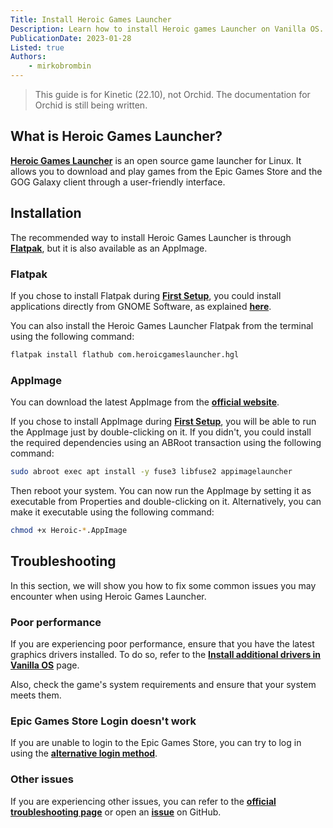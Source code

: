 ```yaml
---
Title: Install Heroic Games Launcher
Description: Learn how to install Heroic games Launcher on Vanilla OS.
PublicationDate: 2023-01-28
Listed: true
Authors:
    - mirkobrombin
---
```


> This guide is for Kinetic (22.10), not Orchid. The documentation for Orchid is still being written.

## What is Heroic Games Launcher?

[**Heroic Games Launcher**](https://heroicgameslauncher.com/) is an open source game launcher for Linux. It allows you to download and play games from the Epic Games Store and the GOG Galaxy client through a user-friendly interface.

## Installation

The recommended way to install Heroic Games Launcher is through [**Flatpak**](https://flatpak.org/), but it is also available as an AppImage.

### Flatpak

If you chose to install Flatpak during [**First Setup**](https://handbook.vanillaos.org/2022/11/18/first-setup.html), you could install applications directly from GNOME Software, as explained [**here**](https://handbook.vanillaos.org/2022/12/09/install-flatpaks.html#title3).

You can also install the Heroic Games Launcher Flatpak from the terminal using the following command:

```bash
flatpak install flathub com.heroicgameslauncher.hgl
```

### AppImage

You can download the latest AppImage from the [**official website**](https://heroicgameslauncher.com/downloads).

If you chose to install AppImage during [**First Setup**](https://handbook.vanillaos.org/2022/11/18/first-setup.html), you will be able to run the AppImage just by double-clicking on it. If you didn't, you could install the required dependencies using an ABRoot transaction using the following command:

```bash
sudo abroot exec apt install -y fuse3 libfuse2 appimagelauncher
```

Then reboot your system. You can now run the AppImage by setting it as executable from Properties and double-clicking on it. Alternatively, you can make it executable using the following command:

```bash
chmod +x Heroic-*.AppImage
```

## Troubleshooting

In this section, we will show you how to fix some common issues you may encounter when using Heroic Games Launcher.

### Poor performance

If you are experiencing poor performance, ensure that you have the latest graphics drivers installed. To do so, refer to the [**Install additional drivers in Vanilla OS**](https://handbook.vanillaos.org/2022/12/10/install-additional-drivers.html) page.

Also, check the game's system requirements and ensure that your system meets them.

### Epic Games Store Login doesn't work

If you are unable to login to the Epic Games Store, you can try to log in using the [**alternative login method**](https://github.com/Heroic-Games-Launcher/HeroicGamesLauncher/wiki/How-To:-Epic-Alternative-Login).

### Other issues

If you are experiencing other issues, you can refer to the [**official troubleshooting page**](https://github.com/Heroic-Games-Launcher/HeroicGamesLauncher/wiki/Troubleshooting) or open an [**issue**](https://github.com/Heroic-Games-Launcher/HeroicGamesLauncher/issues) on GitHub.
